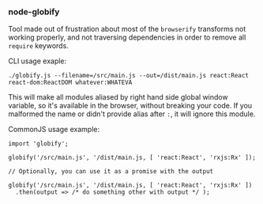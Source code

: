 ### node-globify

Tool made out of frustration about most of the `browserify` transforms not working properly, and not traversing dependencies in order to remove all `require` keywords.

CLI usage exaple: 

`./globify.js --filename=/src/main.js --out=/dist/main.js react:React react-dom:ReactDOM whatever:WHATEVA`

This will make all modules aliased by right hand side global window variable, so it's available in the browser, without breaking your code. If you malformed the name or didn't provide alias after `:`, it will ignore this module.

CommonJS usage example:

```
import 'globify';

globify('/src/main.js', '/dist/main.js, [ 'react:React', 'rxjs:Rx' ]);

// Optionally, you can use it as a promise with the output

globify('/src/main.js', '/dist/main.js, [ 'react:React', 'rxjs:Rx' ])
  .then(output => /* do something other with output */ );


```

